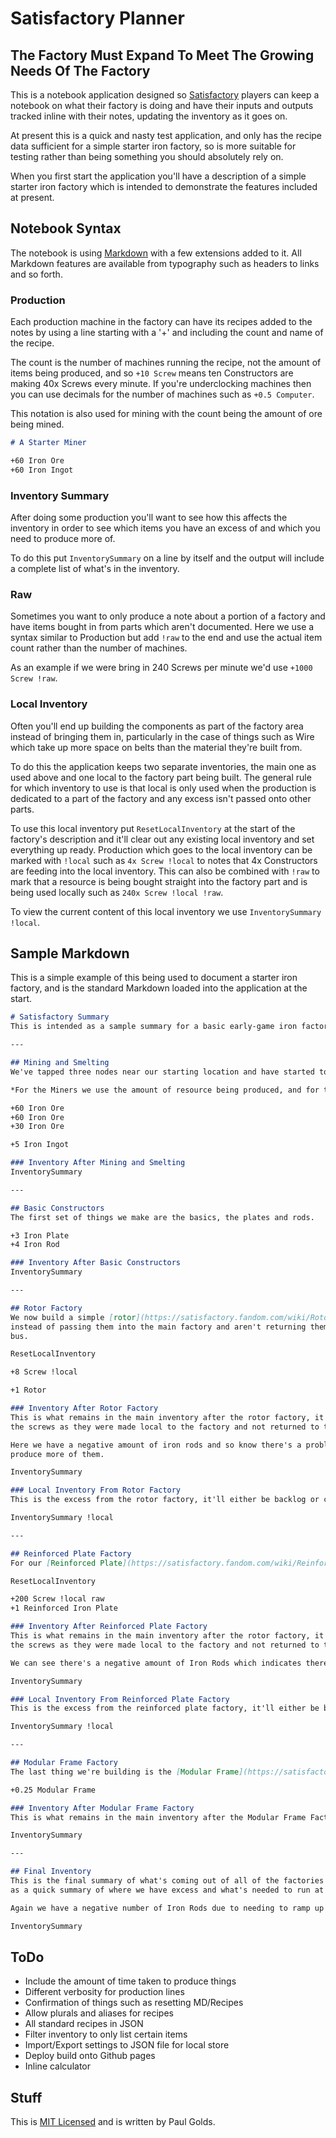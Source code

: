 # Satisfactory Planner

## The Factory Must Expand To Meet The Growing Needs Of The Factory

This is a notebook application designed so [Satisfactory](https://www.satisfactorygame.com/) players can keep a notebook on what their factory is doing and have their inputs and outputs tracked inline with their notes, updating the inventory as it goes on.

At present this is a quick and nasty test application, and only has the recipe data sufficient for a simple starter iron factory, so is more suitable for testing rather than being something you should absolutely rely on.

When you first start the application you'll have a description of a simple starter iron factory which is intended to demonstrate the features included at present.

## Notebook Syntax
The notebook is using [Markdown](https://www.markdownguide.org/basic-syntax/) with a few extensions added to it. All Markdown features are available from typography such as headers to links and so forth.

### Production
Each production machine in the factory can have its recipes added to the notes by using a line starting with a '+' and including the count and name of the recipe.

The count is the number of machines running the recipe, not the amount of items being produced, and so ```+10 Screw``` means ten Constructors are making 40x Screws every minute. If you're underclocking machines then you can use decimals for the number of machines such as ```+0.5 Computer```.

This notation is also used for mining with the count being the amount of ore being mined.

```markdown
# A Starter Miner

+60 Iron Ore
+60 Iron Ingot
```

### Inventory Summary
After doing some production you'll want to see how this affects the inventory in order to see which items you have an excess of and which you need to produce more of.

To do this put ```InventorySummary``` on a line by itself and the output will include a complete list of what's in the inventory.

### Raw
Sometimes you want to only produce a note about a portion of a factory and have items bought in from parts which aren't documented. Here we use a syntax similar to Production but add ```!raw``` to the end and use the actual item count rather than the number of machines.

As an example if we were bring in 240 Screws per minute we'd use ```+1000 Screw !raw```.

### Local Inventory
Often you'll end up building the components as part of the factory area instead of bringing them in, particularly in the case of things such as Wire which take up more space on belts than the material they're built from.

To do this the application keeps two separate inventories, the main one as used above and one local to the factory part being built. The general rule for which inventory to use is that local is only used when the production is dedicated to a part of the factory and any excess isn't passed onto other parts.

To use this local inventory put ```ResetLocalInventory``` at the start of the factory's description and it'll clear out any existing local inventory and set everything up ready. Production which goes to the local inventory can be marked with ```!local``` such as ```4x Screw !local``` to notes that 4x Constructors are feeding into the local inventory. This can also be combined with ```!raw``` to mark that a resource is being bought straight into the factory part and is being used locally such as ```240x Screw !local !raw```.

To view the current content of this local inventory we use ```InventorySummary !local```.

## Sample Markdown
This is a simple example of this being used to document a starter iron factory, and is the standard Markdown loaded into the application at the start.

```markdown
# Satisfactory Summary
This is intended as a sample summary for a basic early-game iron factory in order to show how the system works.

---

## Mining and Smelting
We've tapped three nodes near our starting location and have started to smelt some of the results.

*For the Miners we use the amount of resource being produced, and for the Smelters (and all other production) we use the number of machines*

+60 Iron Ore
+60 Iron Ore
+30 Iron Ore

+5 Iron Ingot

### Inventory After Mining and Smelting
InventorySummary

--- 

## Basic Constructors
The first set of things we make are the basics, the plates and rods.

+3 Iron Plate
+4 Iron Rod

### Inventory After Basic Constructors
InventorySummary

---

## Rotor Factory
We now build a simple [rotor](https://satisfactory.fandom.com/wiki/Rotor) factory and, for efficiency, we make the screws locally
instead of passing them into the main factory and aren't returning them to the main
bus.

ResetLocalInventory

+8 Screw !local

+1 Rotor

### Inventory After Rotor Factory
This is what remains in the main inventory after the rotor factory, it doesn't include
the screws as they were made local to the factory and not returned to the main inventory.

Here we have a negative amount of iron rods and so know there's a problem and we need to
produce more of them.

InventorySummary

### Local Inventory From Rotor Factory
This is the excess from the rotor factory, it'll either be backlog or could be thrown in a Sink.

InventorySummary !local

---

## Reinforced Plate Factory
For our [Reinforced Plate](https://satisfactory.fandom.com/wiki/Reinforced_Iron_Plate) Factory we'll do things slightly differently and will be importing the screws from an (undocumented) screw factory directly into our local storage by using the '!raw' specifier.

ResetLocalInventory

+200 Screw !local raw
+1 Reinforced Iron Plate

### Inventory After Reinforced Plate Factory
This is what remains in the main inventory after the rotor factory, it doesn't include
the screws as they were made local to the factory and not returned to the main inventory.

We can see there's a negative amount of Iron Rods which indicates there's going to be a shortage of them and we should increase the number of them we're producing.

InventorySummary

### Local Inventory From Reinforced Plate Factory
This is the excess from the reinforced plate factory, it'll either be backlog or could be thrown in a Sink.

InventorySummary !local

---

## Modular Frame Factory
The last thing we're building is the [Modular Frame](https://satisfactory.fandom.com/wiki/Modular_Frame) Factory. As this is an early game factory we're only going to be running the Assembler at quarter speed.

+0.25 Modular Frame

### Inventory After Modular Frame Factory
This is what remains in the main inventory after the Modular Frame Factory. We're starting to see decimals as we're running production at partial speeds here.

InventorySummary

---

## Final Inventory
This is the final summary of what's coming out of all of the factories and can be used
as a quick summary of where we have excess and what's needed to run at full capacity.

Again we have a negative number of Iron Rods due to needing to ramp up their production.

InventorySummary
```
## ToDo
* Include the amount of time taken to produce things
* Different verbosity for production lines
* Confirmation of things such as resetting MD/Recipes
* Allow plurals and aliases for recipes
* All standard recipes in JSON
* Filter inventory to only list certain items
* Import/Export settings to JSON file for local store
* Deploy build onto Github pages
* Inline calculator

## Stuff

This is [MIT Licensed](https://opensource.org/licenses/MIT) and is written by Paul Golds.